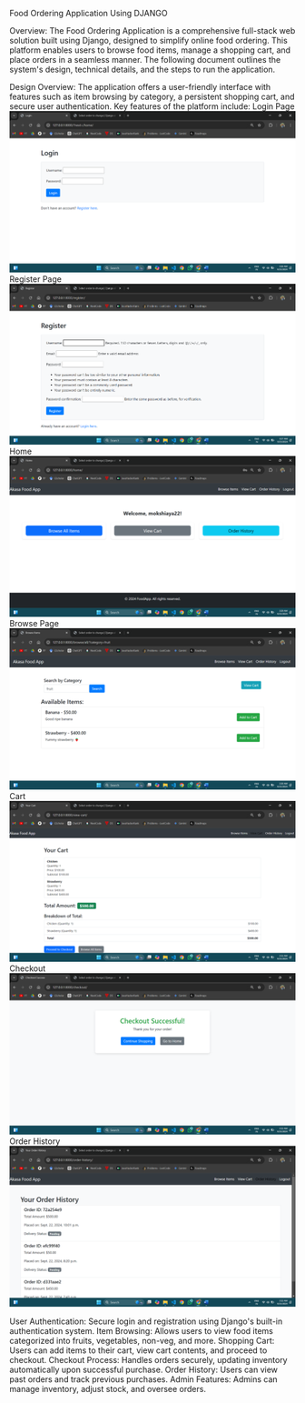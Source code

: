 Food Ordering Application Using DJANGO 

Overview:
The Food Ordering Application is a comprehensive full-stack web solution built using Django, designed to simplify online food ordering. This platform enables users to browse food items, manage a shopping cart, and place orders in a seamless manner. The following document outlines the system's design, technical details, and the steps to run the application.

Design Overview:
The application offers a user-friendly interface with features such as item browsing by category, a persistent shopping cart, and secure user authentication. Key features of the platform include:
Login Page
![Login Page](images/Screenshot%202024-09-23%20032638.png)
Register Page
![Register Page](images/Screenshot%202024-09-23%20032723.png)
Home
![Home](images/Screenshot%202024-09-23%20032921.png)
Browse Page
![Browse Page](images/Screenshot%202024-09-23%20033014.png)
Cart 
![Cart Page](images/Screenshot%202024-09-23%20033126.png)
Checkout
![Checkout Page](images/Screenshot%202024-09-23%20033217.png)
Order History
![Order History](images/Screenshot%202024-09-23%20033248.png)

User Authentication: Secure login and registration using Django's built-in authentication system.
Item Browsing: Allows users to view food items categorized into fruits, vegetables, non-veg, and more.
Shopping Cart: Users can add items to their cart, view cart contents, and proceed to checkout.
Checkout Process: Handles orders securely, updating inventory automatically upon successful purchase.
Order History: Users can view past orders and track previous purchases.
Admin Features: Admins can manage inventory, adjust stock, and oversee orders.

